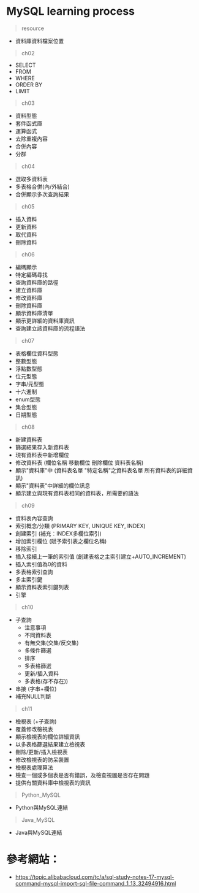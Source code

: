 # MySQL learning process

> resource
- 資料庫資料檔案位置

> ch02
- SELECT
- FROM
- WHERE
- ORDER BY
- LIMIT

> ch03
- 資料型態
- 套件函式庫
- 運算函式
- 去除重複內容
- 合併內容
- 分群

> ch04
- 選取多資料表
- 多表格合併(內/外結合)
- 合併顯示多次查詢結果

> ch05
- 插入資料
- 更新資料
- 取代資料
- 刪除資料

> ch06
- 編碼顯示
- 特定編碼尋找
- 查詢資料庫的路徑
- 建立資料庫
- 修改資料庫
- 刪除資料庫
- 顯示資料庫清單
- 顯示更詳細的資料庫資訊
- 查詢建立該資料庫的流程語法

> ch07
- 表格欄位資料型態
- 整數型態
- 浮點數型態
- 位元型態
- 字串/元型態
- 十六進制
- enum型態
- 集合型態
- 日期型態

> ch08
- 新建資料表
- 篩選結果存入新資料表
- 現有資料表中新增欄位
- 修改資料表 (欄位名稱 移動欄位 刪除欄位 資料表名稱)
- 顯示"資料庫"中 (資料表名單 "特定名稱"之資料表名單 所有資料表的詳細資訊)
- 顯示"資料表"中詳細的欄位訊息
- 顯示建立與現有資料表相同的資料表，所需要的語法

> ch09
- 資料表內容查詢
- 索引概念/分類 (PRIMARY KEY, UNIQUE KEY, INDEX)
- 創建索引 (補充：INDEX多欄位索引)
- 增加索引欄位 (賦予索引表之欄位名稱)
- 移除索引
- 插入接續上一筆的索引值 (創建表格之主索引建立+AUTO_INCREMENT)
- 插入索引值為0的資料
- 多表格索引查詢
- 多主索引鍵
- 顯示資料表索引鍵列表
- 引擎

> ch10
- 子查詢
  - 注意事項
  - 不同資料表
  - 有無交集(交集/反交集)
  - 多條件篩選
  - 排序
  - 多表格篩選
  - 更新/插入資料
  - 多表格(存不存在))
- 串接 (字串+欄位)
- 補充NULL判斷

> ch11
- 檢視表 (+子查詢)
- 覆蓋修改檢視表
- 顯示檢視表的欄位詳細資訊
- 以多表格篩選結果建立檢視表
- 刪除/更新/插入檢視表
- 修改檢視表的防呆裝置
- 檢視表處理算法
- 檢查一個或多個表是否有錯誤，及檢查視圖是否存在問題
- 提供有關資料庫中檢視表的資訊

> Python_MySQL
- Python與MySQL連結

> Java_MySQL
- Java與MySQL連結

# 參考網站：
- https://topic.alibabacloud.com/tc/a/sql-study-notes-17-mysql-command-mysql-import-sql-file-command_1_13_32494916.html

